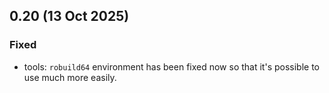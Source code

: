 ## 0.20 (13 Oct 2025)

### Fixed
- tools: `robuild64` environment has been fixed now so that it's possible to use much more easily.

